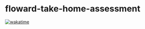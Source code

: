 # floward-take-home-assessment
[![wakatime](https://wakatime.com/badge/user/7582c4e3-d09e-4202-8f65-4d19e7c9585e/project/631e2025-0185-4599-b2f0-e16fce0ae50b.svg)](https://wakatime.com/badge/user/7582c4e3-d09e-4202-8f65-4d19e7c9585e/project/631e2025-0185-4599-b2f0-e16fce0ae50b)